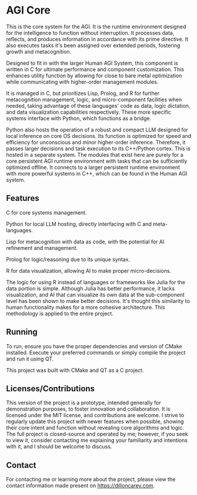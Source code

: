 # AGI Core

This is the core system for the AGI. It is the runtime environment designed for the intelligence to function without interruption. It processes data, reflects, and produces information in accordance with its prime directive. It also executes tasks it's been assigned over extended periods, fostering growth and metacognition.

Designed to fit in with the larger Human AGI System, this component is written in C for ultimate performance and component customization. This enhances utility function by allowing for close to bare metal optimization while communicating with higher-order management modules.

It is managed in C, but prioritizes Lisp, Prolog, and R for further metacognition management, logic, and micro-component facilities when needed, taking advantage of these languages' code as data, logic dictation, and data visualization capabilities respectively. These more specific systems interface with Python, which functions as a bridge. 

Python also hosts the operation of a robust and compact LLM designed for local inference on core OS decisions. Its function is optimized for speed and efficiency for unconscious and minor higher-order inference. Therefore, it passes larger decisions and task execution to its C++/Python cortex. This is hosted in a separate system. The modules that exist here are purely for a core persistent AGI runtime environment with tasks that can be sufficiently optimized offline. It connects to a larger persistent runtime environment with more powerful systems in C++, which can be found in the Human AGI system. 

## Features

C for core systems management.

Python for local LLM hosting, directly interfacing with C and meta-languages.

Lisp for metacognition with data as code, with the potential for AI refinement and management.

Prolog for logic/reasoning due to its unique syntax.

R for data visualization, allowing AI to make proper micro-decisions.

The logic for using R instead of languages or frameworks like Julia for the data portion is simple. Although Julia has better performance, it lacks visualization, and AI that can visualize its own data at the sub-component level has been shown to make better decisions. It's thought this similarity to human functionality makes for a more cohesive architecture. This methodology is applied to the entire project.

## Running

To run, ensure you have the proper dependencies and version of CMake installed. Execute your preferred commands or simply compile the project and run it using QT.

This project was built with CMake and QT as a C project.

## Licenses/Contributions

This version of the project is a prototype, intended generally for demonstration purposes, to foster innovation and collaboration. It is licensed under the MIT license, and contributions are welcome. I strive to regularly update this project with newer features when possible, showing their core intent and function without revealing core algorithms and logic. The full project is closed-source and operated by me; however, if you seek to view it, consider contacting me explaining your familiarity and intentions with it, and I should be welcome to discuss.

## Contact

For contacting me or learning more about the project, please view the contact information made present on https://dilloncarey.com.

